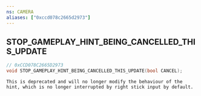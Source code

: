 ```yaml
---
ns: CAMERA
aliases: ["0xccd078c2665d2973"]
---
```

## STOP_GAMEPLAY_HINT_BEING_CANCELLED_THIS_UPDATE

```c
// 0xCCD078C2665D2973
void STOP_GAMEPLAY_HINT_BEING_CANCELLED_THIS_UPDATE(bool CANCEL);
```

```
This is deprecated and will no longer modify the behaviour of the hint, which is no longer interrupted by right stick input by default.
```
